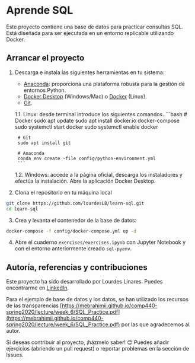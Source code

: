 # Aprende SQL

Este proyecto contiene una base de datos para practicar consultas SQL. Está diseñada para ser ejecutada en un entorno replicable utilizando Docker.


## Arrancar el proyecto

1. Descarga e instala las siguientes herramientas en tu sistema: 
    - [Anaconda](https://www.anaconda.com/products/distribution): proporciona una plataforma robusta para la gestión de entornos Python.
    - [Docker Desktop](https://www.docker.com/products/docker-desktop) (Windows/Mac) o [Docker](https://docs.docker.com/engine/install/) (Linux).
    - [Git](https://git-scm.com/).

    1.1. Linux: desde terminal introduce los siguientes comandos.
        ```bash
        # Docker
        sudo apt update
        sudo apt install docker.io docker-compose
        sudo systemctl start docker
        sudo systemctl enable docker

        # Git
        sudo apt install git

        # Anaconda
        conda env create -file config/python-environment.yml
        ```

    1.2. Windows: accede a la página oficial, descarga los instaladores y efectúa la instalación. Abre la aplicación Docker Desktop.

2. Clona el repositorio en tu máquina local
```bash
git clone https://github.com/lourdesLB/learn-sql.git
cd learn-sql
```

3. Crea y levanta el contenedor de la base de datos:
```bash
docker-compose -f config/docker-compose.yml up -d
```

4. Abre el cuaderno `exercises/exercises.ipynb` con Jupyter Notebook y con el entorno anteriormente creado `sql-pyenv`.


## Autoría, referencias y contribuciones
Este proyecto ha sido desarrollado por Lourdes Linares. Puedes encontrarme en [LinkedIn](https://www.linkedin.com/in/lourdes-linares-barrera/).

Para el ejemplo de base de datos y los datos, se han utilizado los recursos de las transparencias [https://mebrahimii.github.io/comp440-spring2020/lecture/week_6/SQL_Practice.pdf](https://mebrahimii.github.io/comp440-spring2020/lecture/week_6/SQL_Practice.pdf) por las que agradecemos al autor.

Si deseas contribuir al proyecto, ¡házmelo saber! 😊 Puedes añadir ejercicios (abriendo un pull request) o reportar problemas en la sección de Issues.

